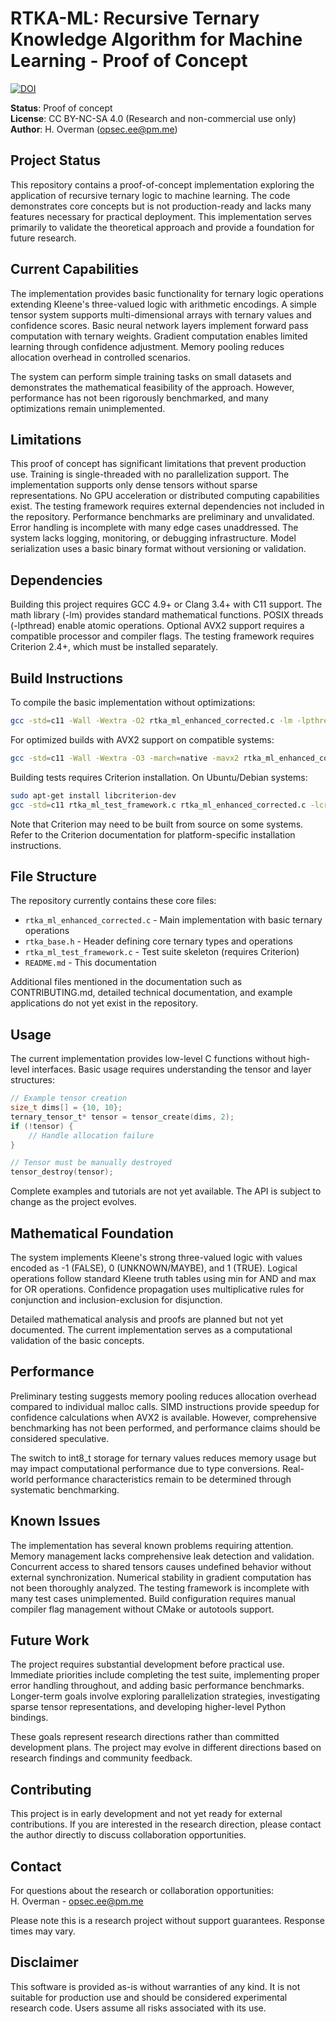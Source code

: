 # RTKA-ML: Recursive Ternary Knowledge Algorithm for Machine Learning - Proof of Concept

[![DOI](https://zenodo.org/badge/DOI/10.5281/zenodo.17173499.svg)](https://doi.org/10.5281/zenodo.17173499)

**Status**: Proof of concept  
**License**: CC BY-NC-SA 4.0 (Research and non-commercial use only)  
**Author**: H. Overman (opsec.ee@pm.me)  

## Project Status

This repository contains a proof-of-concept implementation exploring the application of recursive ternary logic to machine learning. The code demonstrates core concepts but is not production-ready and lacks many features necessary for practical deployment. This implementation serves primarily to validate the theoretical approach and provide a foundation for future research.

## Current Capabilities

The implementation provides basic functionality for ternary logic operations extending Kleene's three-valued logic with arithmetic encodings. A simple tensor system supports multi-dimensional arrays with ternary values and confidence scores. Basic neural network layers implement forward pass computation with ternary weights. Gradient computation enables limited learning through confidence adjustment. Memory pooling reduces allocation overhead in controlled scenarios.

The system can perform simple training tasks on small datasets and demonstrates the mathematical feasibility of the approach. However, performance has not been rigorously benchmarked, and many optimizations remain unimplemented.

## Limitations

This proof of concept has significant limitations that prevent production use. Training is single-threaded with no parallelization support. The implementation supports only dense tensors without sparse representations. No GPU acceleration or distributed computing capabilities exist. The testing framework requires external dependencies not included in the repository. Performance benchmarks are preliminary and unvalidated. Error handling is incomplete with many edge cases unaddressed. The system lacks logging, monitoring, or debugging infrastructure. Model serialization uses a basic binary format without versioning or validation.

## Dependencies

Building this project requires GCC 4.9+ or Clang 3.4+ with C11 support. The math library (-lm) provides standard mathematical functions. POSIX threads (-lpthread) enable atomic operations. Optional AVX2 support requires a compatible processor and compiler flags. The testing framework requires Criterion 2.4+, which must be installed separately.

## Build Instructions

To compile the basic implementation without optimizations:

```bash
gcc -std=c11 -Wall -Wextra -O2 rtka_ml_enhanced_corrected.c -lm -lpthread -o rtka_ml
```

For optimized builds with AVX2 support on compatible systems:

```bash
gcc -std=c11 -Wall -Wextra -O3 -march=native -mavx2 rtka_ml_enhanced_corrected.c -lm -lpthread -o rtka_ml
```

Building tests requires Criterion installation. On Ubuntu/Debian systems:

```bash
sudo apt-get install libcriterion-dev
gcc -std=c11 rtka_ml_test_framework.c rtka_ml_enhanced_corrected.c -lcriterion -lm -lpthread -o test_rtka
```

Note that Criterion may need to be built from source on some systems. Refer to the Criterion documentation for platform-specific installation instructions.

## File Structure

The repository currently contains these core files:

- `rtka_ml_enhanced_corrected.c` - Main implementation with basic ternary operations
- `rtka_base.h` - Header defining core ternary types and operations
- `rtka_ml_test_framework.c` - Test suite skeleton (requires Criterion)
- `README.md` - This documentation

Additional files mentioned in the documentation such as CONTRIBUTING.md, detailed technical documentation, and example applications do not yet exist in the repository.

## Usage

The current implementation provides low-level C functions without high-level interfaces. Basic usage requires understanding the tensor and layer structures:

```c
// Example tensor creation
size_t dims[] = {10, 10};
ternary_tensor_t* tensor = tensor_create(dims, 2);
if (!tensor) {
    // Handle allocation failure
}

// Tensor must be manually destroyed
tensor_destroy(tensor);
```

Complete examples and tutorials are not yet available. The API is subject to change as the project evolves.

## Mathematical Foundation

The system implements Kleene's strong three-valued logic with values encoded as -1 (FALSE), 0 (UNKNOWN/MAYBE), and 1 (TRUE). Logical operations follow standard Kleene truth tables using min for AND and max for OR operations. Confidence propagation uses multiplicative rules for conjunction and inclusion-exclusion for disjunction.

Detailed mathematical analysis and proofs are planned but not yet documented. The current implementation serves as a computational validation of the basic concepts.

## Performance

Preliminary testing suggests memory pooling reduces allocation overhead compared to individual malloc calls. SIMD instructions provide speedup for confidence calculations when AVX2 is available. However, comprehensive benchmarking has not been performed, and performance claims should be considered speculative.

The switch to int8_t storage for ternary values reduces memory usage but may impact computational performance due to type conversions. Real-world performance characteristics remain to be determined through systematic benchmarking.

## Known Issues

The implementation has several known problems requiring attention. Memory management lacks comprehensive leak detection and validation. Concurrent access to shared tensors causes undefined behavior without external synchronization. Numerical stability in gradient computation has not been thoroughly analyzed. The testing framework is incomplete with many test cases unimplemented. Build configuration requires manual compiler flag management without CMake or autotools support.

## Future Work

The project requires substantial development before practical use. Immediate priorities include completing the test suite, implementing proper error handling throughout, and adding basic performance benchmarks. Longer-term goals involve exploring parallelization strategies, investigating sparse tensor representations, and developing higher-level Python bindings.

These goals represent research directions rather than committed development plans. The project may evolve in different directions based on research findings and community feedback.

## Contributing

This project is in early development and not yet ready for external contributions. If you are interested in the research direction, please contact the author directly to discuss collaboration opportunities.

## Contact

For questions about the research or collaboration opportunities:  
H. Overman - opsec.ee@pm.me

Please note this is a research project without support guarantees. Response times may vary.

## Disclaimer

This software is provided as-is without warranties of any kind. It is not suitable for production use and should be considered experimental research code. Users assume all risks associated with its use.

